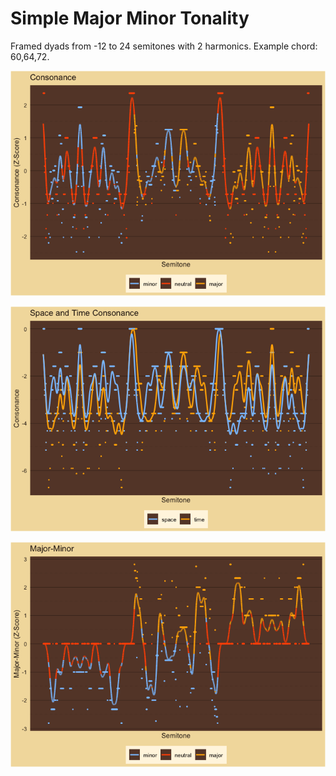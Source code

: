 Simple Major Minor Tonality
================

Framed dyads from -12 to 24 semitones with 2 harmonics. Example chord:
60,64,72.

![](../figures/Simple-Major-Minor-Tonality-unnamed-chunk-3-1.png)<!-- -->

![](../figures/Simple-Major-Minor-Tonality-unnamed-chunk-4-1.png)<!-- -->

![](../figures/Simple-Major-Minor-Tonality-unnamed-chunk-5-1.png)<!-- -->
